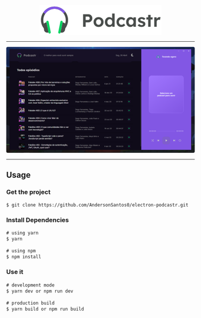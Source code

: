 <br />
<p align="center"><img src="./renderer/public/logo.svg"></p>
<hr />

<p align="center"><img style="border-radius: 4px" src="./resources/sample.png"></p>

<hr />

## Usage

### Get the project

```
$ git clone https://github.com/AndersonSantos0/electron-podcastr.git
```

### Install Dependencies

```
# using yarn
$ yarn

# using npm
$ npm install
```

### Use it

```
# development mode
$ yarn dev or npm run dev

# production build
$ yarn build or npm run build
```

